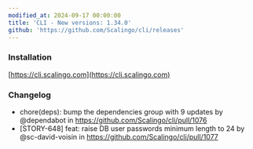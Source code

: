 ```yaml
---
modified_at: 2024-09-17 00:00:00
title: 'CLI - New versions: 1.34.0'
github: 'https://github.com/Scalingo/cli/releases'
---
```


### Installation

[https://cli.scalingo.com](https://cli.scalingo.com)

### Changelog

* chore(deps): bump the dependencies group with 9 updates by @dependabot in https://github.com/Scalingo/cli/pull/1076
* [STORY-648] feat: raise DB user passwords minimum length to 24 by @sc-david-voisin in https://github.com/Scalingo/cli/pull/1077

